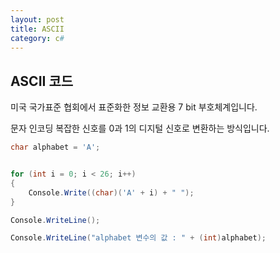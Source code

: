 ```yaml
---
layout: post
title: ASCII
category: c#
---
```


## ASCII 코드

미국 국가표준 협회에서 표준화한 정보 교환용 7 bit 부호체계입니다.

문자 인코딩
복잡한 신호를 0과 1의 디지털 신호로 변환하는 방식입니다.

~~~c#
char alphabet = 'A';


for (int i = 0; i < 26; i++)
{
    Console.Write((char)('A' + i) + " ");
}

Console.WriteLine();

Console.WriteLine("alphabet 변수의 값 : " + (int)alphabet);
~~~